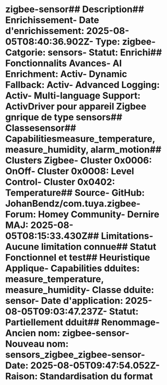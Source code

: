 # zigbee-sensor##  Description##  Enrichissement- **Date d'enrichissement**: 2025-08-05T08:40:36.902Z- **Type**: zigbee- **Catgorie**: sensors- **Statut**:  Enrichi##  Fonctionnalits Avances- **AI Enrichment**: Activ- **Dynamic Fallback**: Activ- **Advanced Logging**: Activ- **Multi-language Support**: ActivDriver pour appareil Zigbee gnrique de type sensors##  Classesensor##  Capabilitiesmeasure_temperature, measure_humidity, alarm_motion##  Clusters Zigbee- Cluster 0x0006: OnOff- Cluster 0x0008: Level Control- Cluster 0x0402: Temperature##  Source- GitHub: JohanBendz/com.tuya.zigbee- Forum: Homey Community- Dernire MAJ: 2025-08-05T08:15:33.430Z##  Limitations- Aucune limitation connue##  Statut Fonctionnel et test##  Heuristique Applique- **Capabilities dduites**: measure_temperature, measure_humidity- **Classe dduite**: sensor- **Date d'application**: 2025-08-05T09:03:47.237Z- **Statut**:  Partiellement dduit##  Renommage- **Ancien nom**: zigbee-sensor- **Nouveau nom**: sensors_zigbee_zigbee-sensor- **Date**: 2025-08-05T09:47:54.052Z- **Raison**: Standardisation du format